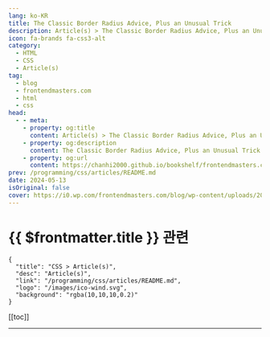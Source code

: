 ```yaml
---
lang: ko-KR
title: The Classic Border Radius Advice, Plus an Unusual Trick
description: Article(s) > The Classic Border Radius Advice, Plus an Unusual Trick
icon: fa-brands fa-css3-alt
category: 
  - HTML
  - CSS
  - Article(s)
tag: 
  - blog
  - frontendmasters.com
  - html
  - css
head:
  - - meta:
    - property: og:title
      content: Article(s) > The Classic Border Radius Advice, Plus an Unusual Trick
    - property: og:description
      content: The Classic Border Radius Advice, Plus an Unusual Trick
    - property: og:url
      content: https://chanhi2000.github.io/bookshelf/frontendmasters.com/the-classic-border-radius-advice-plus-an-unusual-trick.html
prev: /programming/css/articles/README.md
date: 2024-05-13
isOriginal: false
cover: https://i0.wp.com/frontendmasters.com/blog/wp-content/uploads/2024/05/image-1.png?resize=1024%2C585&ssl=1
---
```


# {{ $frontmatter.title }} 관련

```component VPCard
{
  "title": "CSS > Article(s)",
  "desc": "Article(s)",
  "link": "/programming/css/articles/README.md",
  "logo": "/images/ico-wind.svg",
  "background": "rgba(10,10,10,0.2)"
}
```

[[toc]]

---

<SiteInfo
  name="The Classic Border Radius Advice, Plus an Unusual Trick"
  desc="When you nest elements with border-radius, the inner element needs less radius than the outer element. This is some classic advice on this, and a future-looking fix."
  url="https://frontendmasters.com/news/the-classic-border-radius-advice-plus-an-unusual-trick/"
  logo="https://frontendmasters.com/favicon.ico"
  preview="https://i0.wp.com/frontendmasters.com/blog/wp-content/uploads/2024/05/image-1.png?resize=1024%2C585&ssl=1"/>

<!-- TODO: 작성 -->
